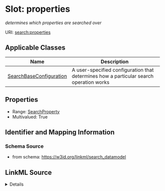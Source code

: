 # Slot: properties
_determines which properties are searched over_


URI: [search:properties](https://w3id.org/linkml/search_datamodel/properties)



<!-- no inheritance hierarchy -->




## Applicable Classes

| Name | Description |
| --- | --- |
[SearchBaseConfiguration](SearchBaseConfiguration.md) | A user-specified configuration that determines how a particular search operation works






## Properties

* Range: [SearchProperty](SearchProperty.md)
* Multivalued: True







## Identifier and Mapping Information







### Schema Source


* from schema: https://w3id.org/linkml/search_datamodel




## LinkML Source

<details>
```yaml
name: properties
description: determines which properties are searched over
from_schema: https://w3id.org/linkml/search_datamodel
rank: 1000
multivalued: true
alias: properties
owner: SearchBaseConfiguration
domain_of:
- SearchBaseConfiguration
range: SearchProperty

```
</details>